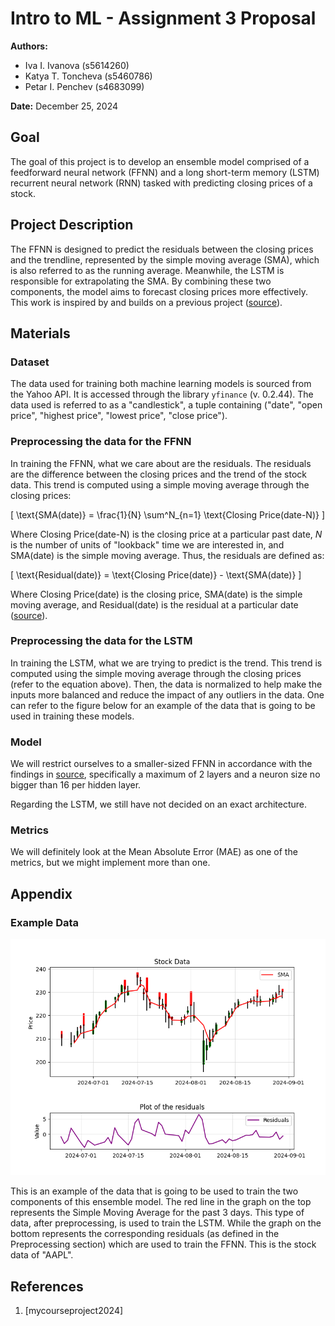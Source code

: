 # Intro to ML - Assignment 3 Proposal

**Authors:**
- Iva I. Ivanova (s5614260)
- Katya T. Toncheva (s5460786)
- Petar I. Penchev (s4683099)

**Date:** December 25, 2024

## Goal

The goal of this project is to develop an ensemble model comprised of a feedforward neural network (FFNN) and a long short-term memory (LSTM) recurrent neural network (RNN) tasked with predicting closing prices of a stock.

## Project Description

The FFNN is designed to predict the residuals between the closing prices and the trendline, represented by the simple moving average (SMA), which is also referred to as the running average. Meanwhile, the LSTM is responsible for extrapolating the SMA. By combining these two components, the model aims to forecast closing prices more effectively. This work is inspired by and builds on a previous project ([source](#mycourseproject2024)).

## Materials

### Dataset

The data used for training both machine learning models is sourced from the Yahoo API. It is accessed through the library `yfinance` (v. 0.2.44). The data used is referred to as a "candlestick", a tuple containing ("date", "open price", "highest price", "lowest price", "close price").

### Preprocessing the data for the FFNN

In training the FFNN, what we care about are the residuals. The residuals are the difference between the closing prices and the trend of the stock data. This trend is computed using a simple moving average through the closing prices:

\[
\text{SMA(date)} = \frac{1}{N} \sum^N_{n=1} \text{Closing Price(date-N)}
\]

Where $\text{Closing Price(date-N)}$ is the closing price at a particular past date, $N$ is the number of units of "lookback" time we are interested in, and SMA(date) is the simple moving average. Thus, the residuals are defined as:

\[
\text{Residual(date)} = \text{Closing Price(date)} - \text{SMA(date)}
\]

Where $\text{Closing Price(date)}$ is the closing price, $\text{SMA(date)}$ is the simple moving average, and $\text{Residual(date)}$ is the residual at a particular date ([source](#mycourseproject2024)).

### Preprocessing the data for the LSTM

In training the LSTM, what we are trying to predict is the trend. This trend is computed using the simple moving average through the closing prices (refer to the equation above). Then, the data is normalized to help make the inputs more balanced and reduce the impact of any outliers in the data. One can refer to the figure below for an example of the data that is going to be used in training these models.

### Model

We will restrict ourselves to a smaller-sized FFNN in accordance with the findings in [source](#mycourseproject2024), specifically a maximum of 2 layers and a neuron size no bigger than 16 per hidden layer.

Regarding the LSTM, we still have not decided on an exact architecture.

### Metrics

We will definitely look at the Mean Absolute Error (MAE) as one of the metrics, but we might implement more than one.

## Appendix

### Example Data

![Example Data](example_data.png)

This is an example of the data that is going to be used to train the two components of this ensemble model. The red line in the graph on the top represents the Simple Moving Average for the past 3 days. This type of data, after preprocessing, is used to train the LSTM. While the graph on the bottom represents the corresponding residuals (as defined in the Preprocessing section) which are used to train the FFNN. This is the stock data of "AAPL".

## References

1. [mycourseproject2024]
